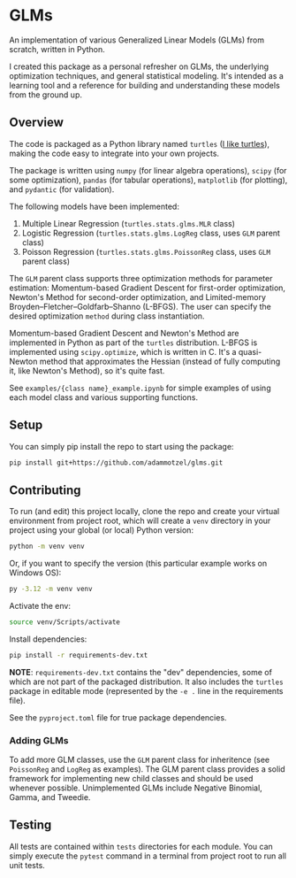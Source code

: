 # GLMs

An implementation of various Generalized Linear Models (GLMs) from scratch, written in Python.

I created this package as a personal refresher on GLMs, the underlying optimization techniques, and general statistical modeling. It's intended as a learning tool and a reference for building and understanding these models from the ground up.


## Overview

The code is packaged as a Python library named `turtles` ([I like turtles](https://www.youtube.com/watch?v=CMNry4PE93Y)), making the code easy to integrate into your own projects.

The package is written using `numpy` (for linear algebra operations), `scipy` (for some optimization), `pandas` (for tabular operations), `matplotlib` (for plotting), and `pydantic` (for validation).

The following models have been implemented:

1. Multiple Linear Regression (`turtles.stats.glms.MLR` class)
2. Logistic Regression (`turtles.stats.glms.LogReg` class, uses `GLM` parent class)
3. Poisson Regression (`turtles.stats.glms.PoissonReg` class, uses `GLM` parent class)

The `GLM` parent class supports three optimization methods for parameter estimation: Momentum-based Gradient Descent for first-order optimization, Newton's Method for second-order optimization, and Limited-memory Broyden–Fletcher–Goldfarb–Shanno (L-BFGS). The user can specify the desired optimization `method` during class instantiation.

Momentum-based Gradient Descent and Newton's Method are implemented in Python as part of the `turtles` distribution. L-BFGS is implemented using `scipy.optimize`, which is written in C. It's a quasi-Newton method that approximates the Hessian (instead of fully computing it, like Newton's Method), so it's quite fast.

See `examples/{class name}_example.ipynb` for simple examples of using each model class and various supporting functions.


## Setup

You can simply pip install the repo to start using the package:

```bash
pip install git+https://github.com/adammotzel/glms.git
```


## Contributing

To run (and edit) this project locally, clone the repo and create your virtual environment from project root, which will create a `venv` directory in your project using your global (or local) Python version:

```bash
python -m venv venv
```

Or, if you want to specify the version (this particular example works on Windows OS):

```bash
py -3.12 -m venv venv
```

Activate the env:

```bash
source venv/Scripts/activate
```

Install dependencies:

```bash
pip install -r requirements-dev.txt
```
**NOTE**: `requirements-dev.txt` contains the "dev" dependencies, some of which are not part of the packaged distribution. It also includes the `turtles` package in editable mode (represented by the `-e .` line in the requirements file).

See the `pyproject.toml` file for true package dependencies.


### Adding GLMs

To add more GLM classes, use the `GLM` parent class for inheritence (see `PoissonReg` and `LogReg` as examples). The GLM parent class provides a solid framework for implementing new child classes and should be used whenever possible. Unimplemented GLMs include Negative Binomial, Gamma, and Tweedie.


## Testing

All tests are contained within `tests` directories for each module. You can simply execute the `pytest` command in a terminal from project root to run all unit tests.
